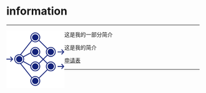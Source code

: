 # information
***

<img src="https://github.com/lz1159435992/information/blob/master/tester/001.png" width=30% height=30% align=left>这是我的一部分简介



这是我的简介



[申请表](https://github.com/lz1159435992/information/blob/master/tester/001.doc)

***
